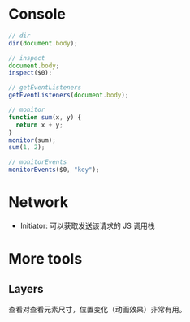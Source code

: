 # Console

```js
// dir
dir(document.body);

// inspect
document.body;
inspect($0);

// getEventListeners
getEventListeners(document.body);

// monitor
function sum(x, y) {
  return x + y;
}
monitor(sum);
sum(1, 2);

// monitorEvents
monitorEvents($0, "key");
```

# Network

-   Initiator: 可以获取发送该请求的 JS 调用栈

# More tools

## Layers

查看对查看元素尺寸，位置变化（动画效果）非常有用。
